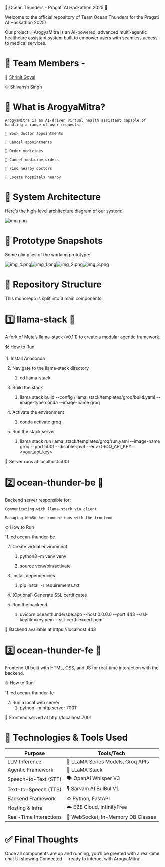 
🌊 Ocean Thunders - Pragati AI Hackathon 2025 🚀

Welcome to the official repository of Team Ocean Thunders for the Pragati AI Hackathon 2025!

Our project 💡 ArogyaMitra is an AI-powered, advanced multi-agentic healthcare assistant system built to empower users with seamless access to medical services.

# 👥 Team Members - 

🧠 [Shrinit Goyal](https://www.linkedin.com/in/shrinitg/)

⚙️ [Shivansh Singh](https://www.linkedin.com/in/shivansh-singh-a5b45a215/)


# 🏥 What is ArogyaMitra?

    ArogyaMitra is an AI-driven virtual health assistant capable of handling a range of user requests:
    
    🔹 Book doctor appointments
    
    🔹 Cancel appointments
    
    🔹 Order medicines
    
    🔹 Cancel medicine orders
    
    🔹 Find nearby doctors
    
    🔹 Locate hospitals nearby


# 🧠 System Architecture

Here’s the high-level architecture diagram of our system:

![img.png](img.png)


# 🧪 Prototype Snapshots

Some glimpses of the working prototype:

![img_4.png](img_4.png)![img_1.png](img_1.png)![img_2.png](img_2.png)![img_3.png](img_3.png)


# 📂 Repository Structure

This monorepo is split into 3 main components:

# 1️⃣ llama-stack 🦙

A fork of Meta’s llama-stack (v0.1.1) to create a modular agentic framework.

🛠 How to Run

`1. Install Anaconda

2. Navigate to the llama-stack directory 
   1. cd llama-stack

3. Build the stack 
   1. llama stack build --config /llama_stack/templates/groq/build.yaml --image-type conda --image-name groq

4. Activate the environment 
   1. conda activate groq

5. Run the stack server 
   1. llama stack run llama_stack/templates/groq/run.yaml --image-name groq --port 5001 --disable-ipv6 --env GROQ_API_KEY=<your_api_key>

📍 Server runs at localhost:5001`


# 2️⃣ ocean-thunder-be 🧠

Backend server responsible for:

    Communicating with llama-stack via client
    
    Managing WebSocket connections with the frontend

⚙️ How to Run


`1. cd ocean-thunder-be

2. Create virtual environment 
   1. python3 -m venv venv
      
   2. source venv/bin/activate

3. Install dependencies 
   1. pip install -r requirements.txt

4. (Optional) Generate SSL certificates

5. Run the backend 
   1. uvicorn oceanthundersbe:app --host 0.0.0.0 --port 443 --ssl-keyfile=key.pem --ssl-certfile=cert.pem`

📍 Backend available at https://localhost:443



# 3️⃣ ocean-thunder-fe 🎨

Frontend UI built with HTML, CSS, and JS for real-time interaction with the backend.

🌐 How to Run

`1. cd ocean-thunder-fe

2. Run a local web server 
   1. python -m http.server 7001`

📍 Frontend served at http://localhost:7001


# 🤖 Technologies & Tools Used

| Purpose                | Tools/Tech                         |
| ---------------------- | ---------------------------------- |
| LLM Inference          | 🧠 LLaMA Series Models, Groq APIs  |
| Agentic Framework      | 🧭 LLaMA Stack                     |
| Speech-to-Text (STT)   | 🗣️ OpenAI Whisper V3              |
| Text-to-Speech (TTS)   | 🎙️ Sarvam AI BulBul V1            |
| Backend Framework      | ⚙️ Python, FastAPI                 |
| Hosting & Infra        | ☁️ E2E Cloud, InfinityFree         |
| Real-Time Interactions | 🔄 WebSocket, In-Memory DB Classes |



# ✅ Final Thoughts

Once all components are up and running, you’ll be greeted with a real-time chat UI showing Connected — ready to interact with ArogyaMitra!

<br>